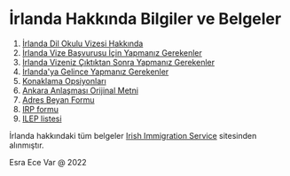 # İrlanda Hakkında Bilgiler ve Belgeler 
1. [İrlanda Dil Okulu Vizesi Hakkında](https://github.com/VivoVinco/irlanda/blob/main/01-irlanda-dil-okulu-vizesi-hakk%C4%B1nda.pdf)
2. [İrlanda Vize Başvurusu İçin Yapmanız Gerekenler](https://github.com/VivoVinco/irlanda/blob/main/02-irlanda-vize-basvurusu-icin-yapmaniz-gerekenler.pdf)
3. [İrlanda Vizeniz Çıktıktan Sonra Yapmanız Gerekenler](https://github.com/VivoVinco/irlanda/blob/main/03-irlanda-vizeniz-ciktiktan-sonra-yapmaniz-gerekenler.pdf)
4. [İrlanda'ya Gelince Yapmanız Gerekenler](https://github.com/VivoVinco/irlanda/blob/main/04-irlandaya-gelince-yapmaniz-gerekenler.pdf)
5. [Konaklama Opsiyonları](https://github.com/VivoVinco/irlanda/blob/main/05-konaklama-opsiyonlari.pdf)
6. [Ankara Anlaşması Orijinal Metni](https://github.com/VivoVinco/irlanda/blob/main/ankara-agreement.pdf)
7. [Adres Beyan Formu](https://github.com/VivoVinco/irlanda/blob/main/adres-beyan-formu.pdf)
8. [IRP formu](https://github.com/VivoVinco/irlanda/blob/main/IRP-form.pdf)
9. [ILEP listesi](https://github.com/VivoVinco/irlanda/blob/main/ILEP-March-2022.xlsx)

İrlanda hakkındaki tüm belgeler [Irish Immigration Service](https://www.irishimmigration.ie/) sitesinden alınmıştır.

Esra Ece Var @ 2022
